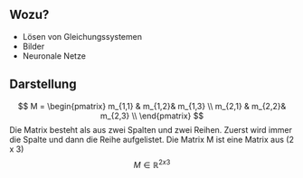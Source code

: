 ## Wozu?
- Lösen von Gleichungssystemen
- Bilder
- Neuronale Netze

## Darstellung
  
$$ M = \begin{pmatrix} m_{1,1} & m_{1,2}& m_{1,3} \\ m_{2,1} & m_{2,2}& m_{2,3} \\ \end{pmatrix} $$
Die Matrix besteht als aus zwei Spalten und zwei Reihen. 
Zuerst wird immer die Spalte und dann die Reihe aufgelistet.
Die Matrix M ist eine Matrix aus (2 x 3)
$$ M \in \mathbb{R}^{2x3}$$